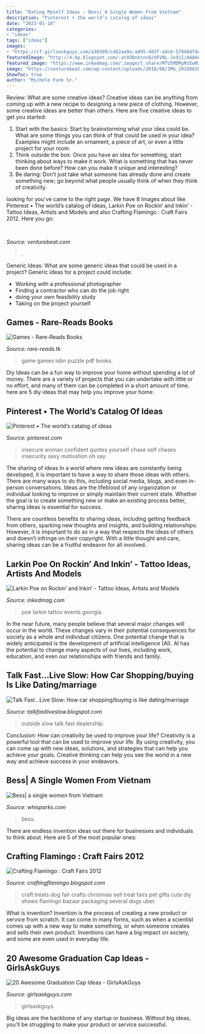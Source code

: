 ```yaml
---
title: "Dating Myself Ideas : Bess| A Single Women From Vietnam"
description: "Pinterest • the world’s catalog of ideas"
date: "2023-01-18"
categories:
- "ideas"
tags: ["ideas"]
images:
- "https://cf.girlsaskguys.com/a36509/c4b2aa9a-a495-483f-a4cb-57848df4c6e0.jpg"
featuredImage: "http://4.bp.blogspot.com/-atXODnktnn8/UFVNL-Jx91I/AAAAAAAAAUM/V0HXA0PyMRQ/s1600/Car-%2Boutside.jpg"
featured_image: "https://www.inkedmag.com/.image/t_share/MTU5MDMyMzEwMzgyODY0MDIx/larkin-poe.jpg"
image: "https://venturebeat.com/wp-content/uploads/2018/08/IMG_20180830_095804.jpg?w=800"
ShowToc: true
author: "Michele Funk Sr."
---
```



Review: What are some creative ideas?
Creative ideas can be anything from coming up with a new recipe to designing a new piece of clothing. However, some creative ideas are better than others. Here are five creative ideas to get you started: 
1. Start with the basics: Start by brainstorming what your idea could be. What are some things you can think of that could be used in your idea? Examples might include an ornament, a piece of art, or even a little project for your room. 
2. Think outside the box: Once you have an idea for something, start thinking about ways to make it work. What is something that has never been done before? How can you make it unique and interesting? 
3. Be daring: Don’t just take what someone has already done and create something new; go beyond what people usually think of when they think of creativity.

	

		
looking for  you've came to the right page. We have 8 Images about  like Pinterest • The world’s catalog of ideas, Larkin Poe on Rockin’ and Inkin’ - Tattoo Ideas, Artists and Models and also Crafting Flamingo : Craft Fairs 2012. Here you go:
		
    
## 

<img loading=lazy src="https://venturebeat.com/wp-content/uploads/2018/08/IMG_20180830_095804.jpg?w=800" onerror="this.onerror=null;this.src='https://tse2.mm.bing.net/th?id=OIP.8MRUSXiwCzcqWjyMXwBfUAHaFj&amp;pid=15.1';" alt="">

_Source: venturebeat.com_

>. 

	

Generic Ideas: What are some generic ideas that could be used in a project?
Generic ideas for a project could include: 
- Working with a professional photographer 
- Finding a contractor who can do the job right 
- doing your own feasibility study 
- Taking on the project yourself

    
## Games - Rare-Reads Books

<img loading=lazy src="https://images-na.ssl-images-amazon.com/images/I/51%2BTSjJAn3L._SX396_BO1,204,203,200_.jpg" onerror="this.onerror=null;this.src='https://tse3.mm.bing.net/th?id=OIP.YoPzYN2EJuxHJJKvfAzSXQAAAA&amp;pid=15.1';" alt="Games - Rare-Reads Books">

_Source: rare-reads.tk_

>game games isbn puzzle pdf books. 

	

Diy Ideas can be a fun way to improve your home without spending a lot of money. There are a variety of projects that you can undertake with little or no effort, and many of them can be completed in a short amount of time. here are 5 diy ideas that may help you improve your home: 

    
## Pinterest • The World’s Catalog Of Ideas

<img loading=lazy src="https://s-media-cache-ak0.pinimg.com/736x/d6/1d/2d/d61d2d64e0a5880e1160d5abe7eb6269.jpg" onerror="this.onerror=null;this.src='https://tse3.mm.bing.net/th?id=OIP.S9g-MFOvncchZePXeh5S5QHaF-&amp;pid=15.1';" alt="Pinterest • The world’s catalog of ideas">

_Source: pinterest.com_

>insecure woman confident quotes yourself chase self chases insecurity sexy motivation oh say. 

	

The sharing of ideas
In a world where new ideas are constantly being developed, it is important to have a way to share those ideas with others. There are many ways to do this, including social media, blogs, and even in-person conversations.
Ideas are the lifeblood of any organization or individual looking to improve or simply maintain their current state. Whether the goal is to create something new or make an existing process better, sharing ideas is essential for success.

There are countless benefits to sharing ideas, including getting feedback from others, sparking new thoughts and insights, and building relationships. However, it is important to do so in a way that respects the ideas of others and doesn’t infringe on their copyright. With a little thought and care, sharing ideas can be a fruitful endeavor for all involved.

    
## Larkin Poe On Rockin’ And Inkin’ - Tattoo Ideas, Artists And Models

<img loading=lazy src="https://www.inkedmag.com/.image/t_share/MTU5MDMyMzEwMzgyODY0MDIx/larkin-poe.jpg" onerror="this.onerror=null;this.src='https://tse2.mm.bing.net/th?id=OIP.hfPBE69DWVhTu_bVOgl0nAHaE8&amp;pid=15.1';" alt="Larkin Poe on Rockin’ and Inkin’ - Tattoo Ideas, Artists and Models">

_Source: inkedmag.com_

>poe larkin tattoo events georgia. 

	

In the near future, many people believe that several major changes will occur in the world. These changes vary in their potential consequences for society as a whole and individual citizens. One potential change that is widely anticipated is the development of artificial intelligence (AI). AI has the potential to change many aspects of our lives, including work, education, and even our relationships with friends and family.

    
## Talk Fast...Live Slow: How Car Shopping/buying Is Like Dating/marriage

<img loading=lazy src="http://4.bp.blogspot.com/-atXODnktnn8/UFVNL-Jx91I/AAAAAAAAAUM/V0HXA0PyMRQ/s1600/Car-%2Boutside.jpg" onerror="this.onerror=null;this.src='https://tse1.mm.bing.net/th?id=OIP.oqLpTouMVi2dJDdJinBXGAHaEJ&amp;pid=15.1';" alt="Talk Fast...Live Slow: How car shopping/buying is like dating/marriage">

_Source: talkfastliveslow.blogspot.com_

>outside slow talk fast dealership. 

	

Conclusion: How can creativity be used to improve your life?
Creativity is a powerful tool that can be used to improve your life. By using creativity, you can come up with new ideas, solutions, and strategies that can help you achieve your goals. Creative thinking can help you see the world in a new way and achieve success in your endeavors.

    
## Bess| A Single Women From Vietnam

<img loading=lazy src="https://image2.whispark.com/201611/L5882855/rect_icon/a7ef87cbe3a04e2abf7dadff335a053a.png" onerror="this.onerror=null;this.src='https://tse4.mm.bing.net/th?id=OIP.WgwlXWtE5k2ElUnakmHktAAAAA&amp;pid=15.1';" alt="Bess| a single women from Vietnam">

_Source: whisparks.com_

>bess. 

	

There are endless invention ideas out there for businesses and individuals to think about. Here are 5 of the most popular ones:

    
## Crafting Flamingo : Craft Fairs 2012

<img loading=lazy src="http://1.bp.blogspot.com/-hALn6Rl2vLo/UKs0qZPCRII/AAAAAAAAAn8/4ruZyGzREsg/s1600/Craft+Show+2012+205.JPG" onerror="this.onerror=null;this.src='https://tse1.mm.bing.net/th?id=OIP.59YVscAsjWZMVGHfe6FsuQHaLG&amp;pid=15.1';" alt="Crafting Flamingo : Craft Fairs 2012">

_Source: craftingflamingo.blogspot.com_

>craft treats dog fair crafts christmas sell treat fairs pet gifts cute diy shows flamingo bazaar packaging several dogs uber. 

	

What is invention?
Invention is the process of creating a new product or service from scratch. It can come in many forms, such as when a scientist comes up with a new way to make something, or when someone creates and sells their own product. Inventions can have a big impact on society, and some are even used in everyday life.

    
## 20 Awesome Graduation Cap Ideas - GirlsAskGuys

<img loading=lazy src="https://cf.girlsaskguys.com/a36509/c4b2aa9a-a495-483f-a4cb-57848df4c6e0.jpg" onerror="this.onerror=null;this.src='https://tse1.mm.bing.net/th?id=OIP.M43yGdl4LWpKv0_AcSrmHgHaJ8&amp;pid=15.1';" alt="20 Awesome Graduation Cap Ideas - GirlsAskGuys">

_Source: girlsaskguys.com_

>girlsaskguys. 

	

Big ideas are the backbone of any startup or business. Without big ideas, you'll be struggling to make your product or service successful.

